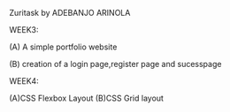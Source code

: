 Zuritask by ADEBANJO ARINOLA

WEEK3:

(A) A simple portfolio website

(B) creation of a login page,register page and sucesspage

WEEK4:

(A)CSS Flexbox Layout
(B)CSS Grid layout
